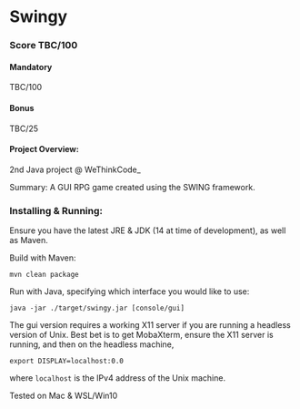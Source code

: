 # Swingy

### Score TBC/100
#### Mandatory
TBC/100

#### Bonus
TBC/25

#### Project Overview:
2nd Java project @ WeThinkCode_

Summary: A GUI RPG game created using the SWING framework.

### Installing & Running:
Ensure you have the latest JRE & JDK (14 at time of development), as well as Maven.

Build with Maven:
```
mvn clean package
```

Run with Java, specifying which interface you would like to use:
```
java -jar ./target/swingy.jar [console/gui]
```

The gui version requires a working X11 server if you are running a headless version of Unix.
Best bet is to get MobaXterm, ensure the X11 server is running, and then on the headless machine,
```
export DISPLAY=localhost:0.0
```
where `localhost` is the IPv4 address of the Unix machine.

Tested on Mac & WSL/Win10
